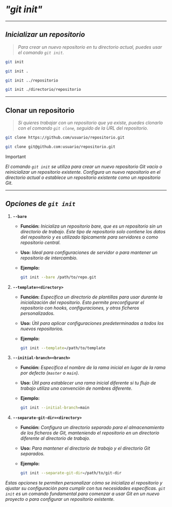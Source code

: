 <!-- Autor: Daniel Benjamin Perez Morales -->
<!-- GitHub: https://github.com/DanielBenjaminPerezMoralesDev13 -->
<!-- GitLab: https://gitlab.com/DanielBenjaminPerezMoralesDev13 -->
<!-- Correo electrónico: danielperezdev@proton.me -->
# ***"git init"***

---

## ***Inicializar un repositorio***

> *Para crear un nuevo repositorio en tu directorio actual, puedes usar el comando `git init`.*

```bash
git init
```

```bash
git init .
```

```bash
git init ../repositorio
```

```bash
git init ./directorio/repositorio
```

---

## **Clonar un repositorio**

> *Si quieres trabajar con un repositorio que ya existe, puedes clonarlo con el comando `git clone`, seguido de la URL del repositorio.*

```bash
git clone https://github.com/usuario/repositorio.git
```

```bash
git clone git@github.com:usuario/repositorio.git
```

> [!IMPORTANT]
> *El comando `git init` se utiliza para crear un nuevo repositorio Git vacío o reinicializar un repositorio existente. Configura un nuevo repositorio en el directorio actual o establece un repositorio existente como un repositorio Git.*

---

## ***Opciones de `git init`***

1. **`--bare`**
   - **Función:** *Inicializa un repositorio bare, que es un repositorio sin un directorio de trabajo. Este tipo de repositorio solo contiene los datos del repositorio y es utilizado típicamente para servidores o como repositorio central.*
   - **Uso:** *Ideal para configuraciones de servidor o para mantener un repositorio de intercambio.*
   - **Ejemplo:**

     ```bash
     git init --bare /path/to/repo.git
     ```

2. **`--template=<directory>`**
   - **Función:** *Especifica un directorio de plantillas para usar durante la inicialización del repositorio. Esto permite preconfigurar el repositorio con hooks, configuraciones, y otros ficheros personalizados.*
   - **Uso:** *Útil para aplicar configuraciones predeterminadas a todos los nuevos repositorios.*
   - **Ejemplo:**

     ```bash
     git init --template=/path/to/template
     ```

3. **`--initial-branch=<branch>`**
   - **Función:** *Especifica el nombre de la rama inicial en lugar de la rama por defecto (`master` o `main`).*
   - **Uso:** *Útil para establecer una rama inicial diferente si tu flujo de trabajo utiliza una convención de nombres diferente.*
   - **Ejemplo:**

     ```bash
     git init --initial-branch=main
     ```

4. **`--separate-git-dir=<directory>`**
   - **Función:** *Configura un directorio separado para el almacenamiento de los ficheros de Git, manteniendo el repositorio en un directorio diferente al directorio de trabajo.*
   - **Uso:** *Para mantener el directorio de trabajo y el directorio Git separados.*
   - **Ejemplo:**

     ```bash
     git init --separate-git-dir=/path/to/git-dir
     ```

*Estas opciones te permiten personalizar cómo se inicializa el repositorio y ajustar su configuración para cumplir con tus necesidades específicas. `git init` es un comando fundamental para comenzar a usar Git en un nuevo proyecto o para configurar un repositorio existente.*
